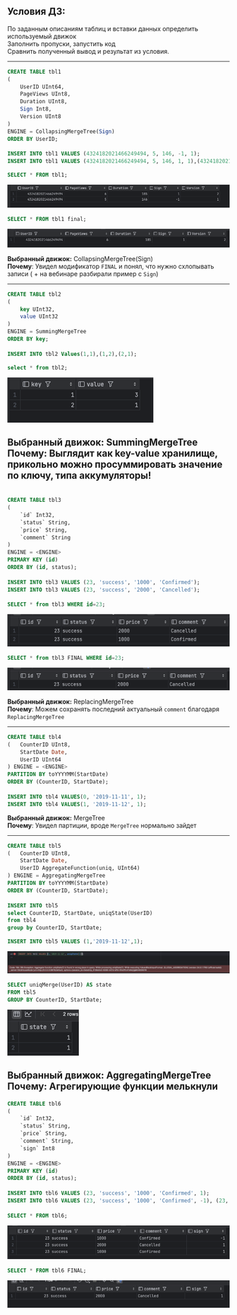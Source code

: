 ## Условия ДЗ: 
По заданным описаниям таблиц и вставки данных определить используемый движок   
Заполнить пропуски, запустить код   
Сравнить полученный вывод и результат из условия. 

----

```sql
CREATE TABLE tbl1
(
    UserID UInt64,
    PageViews UInt8,
    Duration UInt8,
    Sign Int8,
    Version UInt8
)
ENGINE = CollapsingMergeTree(Sign)
ORDER BY UserID;

INSERT INTO tbl1 VALUES (4324182021466249494, 5, 146, -1, 1);
INSERT INTO tbl1 VALUES (4324182021466249494, 5, 146, 1, 1),(4324182021466249494, 6, 185, 1, 2);
```

```sql
SELECT * FROM tbl1;
```
![img_2.png](img_2.png)

```sql
SELECT * FROM tbl1 final;
```
![img_4.png](img_4.png)


**Выбранный движок:** CollapsingMergeTree(Sign)    
**Почему**: Увидел модификатор `FINAL` и понял, что нужно схлопывать записи ( + на вебинаре разбирали пример с `Sign`)


---

```sql
CREATE TABLE tbl2
(
    key UInt32,
    value UInt32
)
ENGINE = SummingMergeTree
ORDER BY key;

INSERT INTO tbl2 Values(1,1),(1,2),(2,1);
```

```sql
select * from tbl2;
```
![img_6.png](img_6.png)

**Выбранный движок:** SummingMergeTree   
**Почему**: Выглядит как key-value хранилище, прикольно можно просуммировать значение по ключу, типа аккумуляторы!
---
```sql

CREATE TABLE tbl3
(
    `id` Int32,
    `status` String,
    `price` String,
    `comment` String
)
ENGINE = <ENGINE>
PRIMARY KEY (id)
ORDER BY (id, status);

INSERT INTO tbl3 VALUES (23, 'success', '1000', 'Confirmed');
INSERT INTO tbl3 VALUES (23, 'success', '2000', 'Cancelled'); 

SELECT * from tbl3 WHERE id=23;
```
![img_7.png](img_7.png)

```sql
SELECT * from tbl3 FINAL WHERE id=23;
```
![img_8.png](img_8.png)

**Выбранный движок:** ReplacingMergeTree    
**Почему**: Можем сохранять последний актуальный `comment` благодаря `ReplacingMergeTree`


---

```sql
CREATE TABLE tbl4
(   CounterID UInt8,
    StartDate Date,
    UserID UInt64
) ENGINE = <ENGINE>
PARTITION BY toYYYYMM(StartDate) 
ORDER BY (CounterID, StartDate);

INSERT INTO tbl4 VALUES(0, '2019-11-11', 1);
INSERT INTO tbl4 VALUES(1, '2019-11-12', 1);
```

**Выбранный движок:** MergeTree    
**Почему**: Увидел партиции, вроде `MergeTree` нормально зайдет   


---
```sql
CREATE TABLE tbl5
(   CounterID UInt8,
    StartDate Date,
    UserID AggregateFunction(uniq, UInt64)
) ENGINE = AggregatingMergeTree
PARTITION BY toYYYYMM(StartDate) 
ORDER BY (CounterID, StartDate);

INSERT INTO tbl5
select CounterID, StartDate, uniqState(UserID)
from tbl4
group by CounterID, StartDate;
```

```sql
INSERT INTO tbl5 VALUES (1,'2019-11-12',1);
```
![img_9.png](img_9.png)

```sql
SELECT uniqMerge(UserID) AS state 
FROM tbl5 
GROUP BY CounterID, StartDate;
```
![img_10.png](img_10.png)

**Выбранный движок:** AggregatingMergeTree   
**Почему**:  Агрегирующие функции мелькнули
---

```sql
CREATE TABLE tbl6
(
    `id` Int32,
    `status` String,
    `price` String,
    `comment` String,
    `sign` Int8
)
ENGINE = <ENGINE>
PRIMARY KEY (id)
ORDER BY (id, status);

INSERT INTO tbl6 VALUES (23, 'success', '1000', 'Confirmed', 1);
INSERT INTO tbl6 VALUES (23, 'success', '1000', 'Confirmed', -1), (23, 'success', '2000', 'Cancelled', 1);

SELECT * FROM tbl6;
```
![img_11.png](img_11.png)


```sql
SELECT * FROM tbl6 FINAL;
```
![img_12.png](img_12.png)



